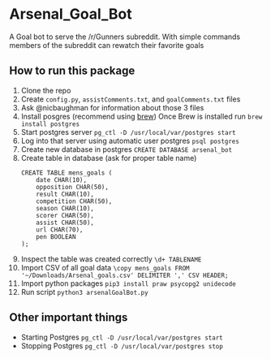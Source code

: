 # Arsenal_Goal_Bot
A Goal bot to serve the /r/Gunners subreddit.  With simple commands members of the subreddit can rewatch their favorite goals

## How to run this package

1. Clone the repo
2. Create `config.py`, `assistComments.txt`, and `goalComments.txt` files
3. Ask @nicbaughman for information about those 3 files
4. Install posgres (recommend using [brew](https://brew.sh/)) Once Brew is installed run `brew install postgres`
5. Start postgres server `pg_ctl -D /usr/local/var/postgres start`
6. Log into that server using automatic user postgres `psql postgres`
7. Create new database in postgres `CREATE DATABASE arsenal_bot`
8. Create table in database (ask for proper table name)
    ```
    CREATE TABLE mens_goals (
        date CHAR(10),
        opposition CHAR(50),
        result CHAR(10),
        competition CHAR(50),
        season CHAR(10),
        scorer CHAR(50),
        assist CHAR(50),
        url CHAR(70),
        pen BOOLEAN
    );
    ```
9. Inspect the table was created correctly `\d+ TABLENAME`
10. Import CSV of all goal data `\copy mens_goals FROM '~/Downloads/Arsenal_goals.csv' DELIMITER ',' CSV HEADER;`
11. Import python packages `pip3 install praw psycopg2 unidecode`
12. Run script `python3 arsenalGoalBot.py`

## Other important things

- Starting Postgres `pg_ctl -D /usr/local/var/postgres start`
- Stopping Postgres `pg_ctl -D /usr/local/var/postgres stop`